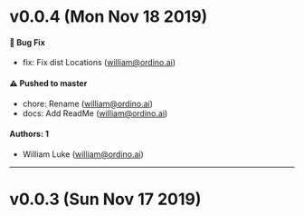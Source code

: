 # v0.0.4 (Mon Nov 18 2019)

#### 🐛  Bug Fix

- fix: Fix dist Locations  (william@ordino.ai)

#### ⚠️  Pushed to master

- chore: Rename  (william@ordino.ai)
- docs: Add ReadMe  (william@ordino.ai)

#### Authors: 1

- William Luke (william@ordino.ai)

---

# v0.0.3 (Sun Nov 17 2019)

